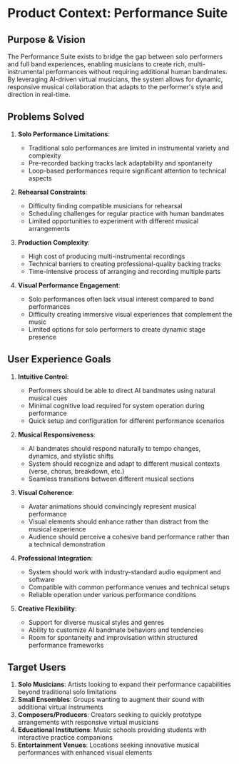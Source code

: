 # Product Context: Performance Suite

## Purpose & Vision

The Performance Suite exists to bridge the gap between solo performers and full band experiences, enabling musicians to create rich, multi-instrumental performances without requiring additional human bandmates. By leveraging AI-driven virtual musicians, the system allows for dynamic, responsive musical collaboration that adapts to the performer's style and direction in real-time.

## Problems Solved

1. **Solo Performance Limitations**: 
   - Traditional solo performances are limited in instrumental variety and complexity
   - Pre-recorded backing tracks lack adaptability and spontaneity
   - Loop-based performances require significant attention to technical aspects

2. **Rehearsal Constraints**:
   - Difficulty finding compatible musicians for rehearsal
   - Scheduling challenges for regular practice with human bandmates
   - Limited opportunities to experiment with different musical arrangements

3. **Production Complexity**:
   - High cost of producing multi-instrumental recordings
   - Technical barriers to creating professional-quality backing tracks
   - Time-intensive process of arranging and recording multiple parts

4. **Visual Performance Engagement**:
   - Solo performances often lack visual interest compared to band performances
   - Difficulty creating immersive visual experiences that complement the music
   - Limited options for solo performers to create dynamic stage presence

## User Experience Goals

1. **Intuitive Control**:
   - Performers should be able to direct AI bandmates using natural musical cues
   - Minimal cognitive load required for system operation during performance
   - Quick setup and configuration for different performance scenarios

2. **Musical Responsiveness**:
   - AI bandmates should respond naturally to tempo changes, dynamics, and stylistic shifts
   - System should recognize and adapt to different musical contexts (verse, chorus, breakdown, etc.)
   - Seamless transitions between different musical sections

3. **Visual Coherence**:
   - Avatar animations should convincingly represent musical performance
   - Visual elements should enhance rather than distract from the musical experience
   - Audience should perceive a cohesive band performance rather than a technical demonstration

4. **Professional Integration**:
   - System should work with industry-standard audio equipment and software
   - Compatible with common performance venues and technical setups
   - Reliable operation under various performance conditions

5. **Creative Flexibility**:
   - Support for diverse musical styles and genres
   - Ability to customize AI bandmate behaviors and tendencies
   - Room for spontaneity and improvisation within structured performance frameworks

## Target Users

1. **Solo Musicians**: Artists looking to expand their performance capabilities beyond traditional solo limitations
2. **Small Ensembles**: Groups wanting to augment their sound with additional virtual instruments
3. **Composers/Producers**: Creators seeking to quickly prototype arrangements with responsive virtual musicians
4. **Educational Institutions**: Music schools providing students with interactive practice companions
5. **Entertainment Venues**: Locations seeking innovative musical performances with enhanced visual elements
